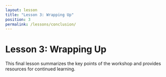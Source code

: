 ```yaml
---
layout: lesson
title: "Lesson 3: Wrapping Up"
position: 3
permalink: /lessons/conclusion/
---
```


# Lesson 3: Wrapping Up

This final lesson summarizes the key points of the workshop and provides resources for continued learning.
